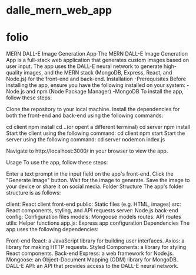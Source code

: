 # dalle_mern_web_app
# folio
MERN DALL-E Image Generation App
The MERN DALL-E Image Generation App is a full-stack web application that generates custom images based on user input. The app uses the DALL-E neural network to generate high-quality images, and the MERN stack (MongoDB, Express, React, and Node.js) for the front-end and back-end.
Installation
-Prerequisites
  Before installing the app, ensure you have the following installed on your system:
    -Node.js and npm (Node Package Manager)
     -MongoDB
To install the app, follow these steps:

Clone the repository to your local machine.
Install the dependencies for both the front-end and back-end using the following commands:

  cd client
  npm install
  cd ..(or opent a different terminal)
  cd server
  npm install
Start the client using the following command:
cd client
npm start
Start the server using the following command:
cd server
nodemon index.js 

Navigate to http://localhost:3000/ in your browser to view the app.

Usage
To use the app, follow these steps:

Enter a text prompt in the input field on the app's front-end.
Click the "Generate Image" button.
Wait for the image to generate.
Save the image to your device or share it on social media.
Folder Structure
The app's folder structure is as follows:

client: React client front-end
public: Static files (e.g. HTML, images)
src: React components, styling, and API requests
server: Node.js back-end
config: Configuration files
models: Mongoose models
routes: API routes
utils: Helper functions
app.js: Express app configuration
Dependencies
The app uses the following dependencies:

Front-end
React: a JavaScript library for building user interfaces.
Axios: a library for making HTTP requests.
Styled Components: a library for styling React components.
Back-end
Express: a web framework for Node.js.
Mongoose: an Object-Document Mapping (ODM) library for MongoDB.
DALL-E API: an API that provides access to the DALL-E neural network.

